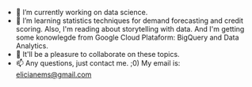 - 🔭 I’m currently working on data science.
- 🌱 I’m learning statistics techniques for demand forecasting and credit scoring. Also, I'm reading about storytelling with data. And I'm getting some konowlegde from Google Cloud Plataform: BigQuery and Data Analytics.
- 👯 It'll be a pleasure to collaborate on these topics. 
- 📫 Any questions, just contact me. ;0) My email is: elicianems@gmail.com
